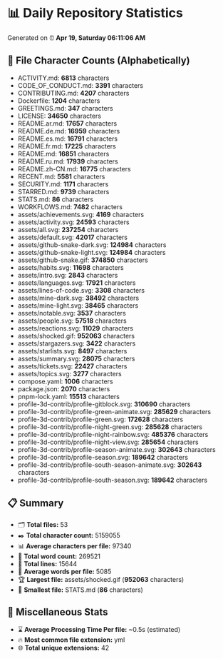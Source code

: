 # 📊 Daily Repository Statistics
Generated on ⏰ **Apr 19, Saturday 06:11:06 AM**

## 📂 File Character Counts (Alphabetically)
- ACTIVITY.md: **6813** characters
- CODE_OF_CONDUCT.md: **3391** characters
- CONTRIBUTING.md: **4207** characters
- Dockerfile: **1204** characters
- GREETINGS.md: **347** characters
- LICENSE: **34650** characters
- README.ar.md: **17657** characters
- README.de.md: **16959** characters
- README.es.md: **16791** characters
- README.fr.md: **17225** characters
- README.md: **16851** characters
- README.ru.md: **17939** characters
- README.zh-CN.md: **16775** characters
- RECENT.md: **5581** characters
- SECURITY.md: **1171** characters
- STARRED.md: **9739** characters
- STATS.md: **86** characters
- WORKFLOWS.md: **7482** characters
- assets/achievements.svg: **4169** characters
- assets/activity.svg: **24593** characters
- assets/all.svg: **237254** characters
- assets/default.svg: **42017** characters
- assets/github-snake-dark.svg: **124984** characters
- assets/github-snake-light.svg: **124984** characters
- assets/github-snake.gif: **374850** characters
- assets/habits.svg: **11698** characters
- assets/intro.svg: **2843** characters
- assets/languages.svg: **17921** characters
- assets/lines-of-code.svg: **3308** characters
- assets/mine-dark.svg: **38492** characters
- assets/mine-light.svg: **38465** characters
- assets/notable.svg: **3537** characters
- assets/people.svg: **57518** characters
- assets/reactions.svg: **11029** characters
- assets/shocked.gif: **952063** characters
- assets/stargazers.svg: **3422** characters
- assets/starlists.svg: **8497** characters
- assets/summary.svg: **28075** characters
- assets/tickets.svg: **22427** characters
- assets/topics.svg: **3277** characters
- compose.yaml: **1006** characters
- package.json: **2070** characters
- pnpm-lock.yaml: **15513** characters
- profile-3d-contrib/profile-gitblock.svg: **310690** characters
- profile-3d-contrib/profile-green-animate.svg: **285629** characters
- profile-3d-contrib/profile-green.svg: **172628** characters
- profile-3d-contrib/profile-night-green.svg: **285628** characters
- profile-3d-contrib/profile-night-rainbow.svg: **485376** characters
- profile-3d-contrib/profile-night-view.svg: **285654** characters
- profile-3d-contrib/profile-season-animate.svg: **302643** characters
- profile-3d-contrib/profile-season.svg: **189642** characters
- profile-3d-contrib/profile-south-season-animate.svg: **302643** characters
- profile-3d-contrib/profile-south-season.svg: **189642** characters

## 📋 Summary
- 🗂️ **Total files:** 53
- ✒️ **Total character count:** 5159055
- 📊 **Average characters per file:** 97340
- 📝 **Total word count:** 269521
- 🧾 **Total lines:** 15644
- 📐 **Average words per file:** 5085
- 🏆 **Largest file:** assets/shocked.gif (**952063** characters)
- 🥉 **Smallest file:** STATS.md (**86** characters)

## 🌟 Miscellaneous Stats
- ⌛ **Average Processing Time Per file:** ~0.5s (estimated)
- 🔥 **Most common file extension:** yml
- 🌐 **Total unique extensions:** 42
